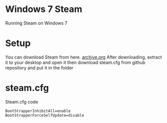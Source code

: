 # Windows 7 Steam
Running Steam on Windows 7 

# Setup 

You can download Steam from here. [archive.org](https://archive.org/details/steam-09182024-beta-build)
After downloading, extract it to your desktop and open it
then download steam.cfg from github repository and put it in the folder

# steam.cfg 

Steam.cfg code
```
BootStrapperInhibitAll=enable
BootStrapperForceSelfUpdate=disable
```
